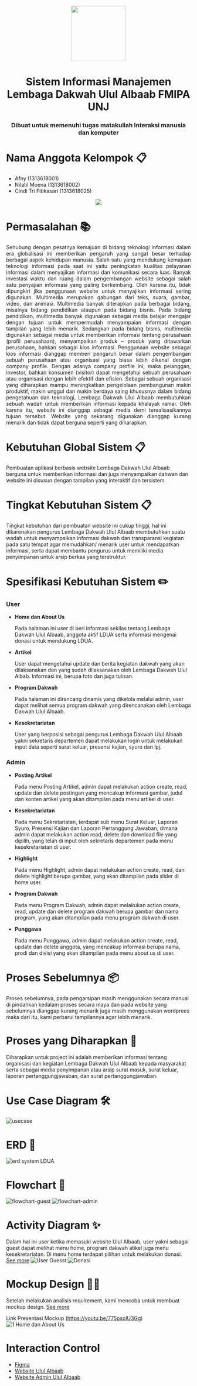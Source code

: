 <p align="center"> 
    <img src="http://salimunj.org/wp-content/uploads/2020/07/Draft-logo-LD-UA-1-230x230.png" align="center" height="150"></img>
</p>

<h1 align="center"> Sistem Informasi Manajemen </br> Lembaga Dakwah Ulul Albaab FMIPA UNJ  </h1> 
<h3 align="center"> Dibuat untuk memenuhi tugas matakuliah Interaksi manusia dan komputer </h3>

# Nama Anggota Kelompok 📋
- Afny (1313618001)
- Nilatil Moena (1313618002)
- Cindi Tri Fitikasari (1313618025)

<p align="center"> 
    <img src="https://lh3.googleusercontent.com/-4qN8pQI9YS0/X6_pYgIPgyI/AAAAAAAAAyc/VVllxpXBXCM3nBzxohxDEqPBigXZTsHwQCNcBGAsYHQ/2.%2BProgram%2BDakwah.png"></img>
</p>


# Permasalahan 📚
<p align="justify"> 
Sehubung dengan pesatnya kemajuan di bidang teknologi informasi dalam era globalisasi ini memberikan pengaruh yang sangat besar terhadap berbagai aspek kehidupan manusia. Salah satu yang mendukung kemajuan teknologi informasi pada saat ini yaitu peningkatan kualitas pelayanan informasi dalam menyajikan informasi dan komunikasi secara luas. Banyak investasi waktu dan ruang dalam pengembangan website sebagai salah satu penyajian informasi yang paling berkembang. Oleh karena itu, tidak dipungkiri jika penggunaan website untuk menyajikan informasi sering digunakan. Multimedia merupakan gabungan dari teks, suara, gambar, video, dan animasi. Multimedia banyak diterapkan pada berbagai bidang, misalnya bidang pendidikan ataupun pada bidang bisnis. Pada bidang pendidikan, multimedia banyak digunakan sebagai media belajar mengajar dengan tujuan untuk mempermudah menyampaian informasi dengan tampilan yang lebih menarik. Sedangkan pada bidang bisnis, multimedia digunakan sebagai media untuk memberikan informasi tentang perusahaan (profil perusahaan), menyampaikan produk – produk yang ditawarkan perusahaan, bahkan sebagai kios informasi. Penggunaan website sebagai kios informasi dianggap memberi pengaruh besar dalam pengembangan sebuah perusahaan atau organisasi yang biasa lebih dikenal dengan company profile. Dengan adanya company profile ini, maka pelanggan, investor, bahkan konsumen (visitor) dapat mengetahui sebuah perusahaan atau organisasi dengan lebih efektif dan efisien. Sebagai sebuah organisasi yang diharapkan mampu meningkatkan
pengelolaan pembangunan makin produktif, makin unggul dan makin berdaya saing khususnya dalam bidang pengetahuan dan teknologi, Lembaga Dakwah Ulul Albaab membutuhkan sebuah wadah untuk memberikan informasi kepada khalayak ramai. Oleh karena itu, website ini dianggap sebagai media demi terealisasikannya tujuan tersebut. Website yang sekarang digunakan dianggap kurang menarik dan tidak dapat berguna seperti yang diharapkan.
</p>

# Kebutuhan Global Sistem 📋
Pembuatan aplikasi berbasis website Lembaga Dakwah Ulul Albaab berguna untuk memberikan informasi dan juga menyampaikan dahwan dan website ini disusun dengan tampilan yang interaktif dan tersistem.

# Tingkat Kebutuhan Sistem 📋
Tingkat kebutuhan dari pembuatan website ini cukup tinggi, hal ini dikarenakan pengurus Lembaga Dakwah Ulul Albaab membutuhkan suatu wadah untuk menyampaikan informasi dakwah dan transparansi kegiatan pada satu tempat agar memudahkan/ menarik user untuk mendapatkan informasi, serta dapat membantu pengurus untuk memiliki media penyimpanan untuk arsip berkas yang terstruktur.

# Spesifikasi Kebutuhan Sistem  ✏️

### User
- **Home dan About Us**

  Pada halaman ini user di beri informasi sekilas tentang Lembaga Dakwah Ulul Albaab, anggota aktif LDUA serta informasi mengenai donasi untuk mendukung LDUA.

- **Artikel**

  User dapat mengetahui update dan berita kegiatan dakwah yang akan dilaksanakan dan yang sudah dilaksanakan oleh Lembaga Dakwah Ulul Albab. Informasi ini, berupa foto dan juga tulisan.

- **Program Dakwah**

  Pada halaman ini dirancang dinamis yang dikelola melalui admin, user dapat melihat semua program dakwah yang direncanakan oleh Lembaga Dakwah Ulul
Albaab. 

- **Kesekretariatan**

  User yang berposisi sebagai pengurus Lembaga Dakwah Ulul Albaab yakni sekretaris departemen dapat melakukan login untuk melakukan input data seperti surat keluar, presensi kajian, syuro dan lpj. 


### Admin
- **Posting Artikel**

  Pada menu Posting Artikel, admin dapat melakukan action create, read, update dan delete postingan yang mencakup informasi gambar, judul dan konten artikel yang akan ditampilan pada menu artikel di user.
</p>

- **Kesekretariatan**

  Pada menu Sekretariatan, terdapat sub menu Surat Keluar, Laporan Syuro, Presensi Kajian dan Laporan Pertanggung Jawaban, dimana admin dapat melakukan action read, delete dan download file yang dipilih, yang telah di input oleh sekretaris departemen pada menu kesekretariatan di user.

- **Highlight**

  Pada menu Highlight, admin dapat melakukan action create, read, dan delete highlight berupa gambar, yang akan ditampilan pada slider di home user.

- **Program Dakwah**

  Pada menu Program Dakwah, admin dapat melakukan action create, read, update dan delete program dakwah berupa gambar dan nama program, yang akan ditampilan pada menu program dakwah di user.

- **Punggawa**

  Pada menu Punggawa, admin dapat melakukan action create, read, update dan delete anggota, yang mencakup informasi berupa nama, prodi dan divisi yang akan ditampilan pada menu about us di user.

    
# Proses Sebelumnya 📦    
Proses sebelumnya, pada pengarsipan masih menggunakan secara manual di pindahkan kedalam proses secara maya dan pada website yang sebelumnya dianggap kurang menarik juga masih menggunakan wordprees maka dari itu, kami perbarui tampilannya agar lebih menarik.

# Proses yang Diharapkan 🌈
Diharapkan untuk project ini adalah memberikan informasi tentang organisasi dan kegiatan Lembaga Dakwah Ulul Albaab kepada masyarakat serta sebagai media penyimpanan atau arsip surat masuk, surat keluar, laporan pertanggungjawaban, dan surat pertanggungjawaban.

# Use Case Diagram 🛠️
![usecase](https://user-images.githubusercontent.com/55974755/99150260-cd514400-26c5-11eb-92ec-2ed3c191b5bc.jpeg)

# ERD 🍥
![erd system LDUA](https://user-images.githubusercontent.com/55974755/99150279-e954e580-26c5-11eb-9e8e-5a4078b996a6.png)

# Flowchart 📄
![flowchart-guest](https://user-images.githubusercontent.com/55974755/99150285-f7a30180-26c5-11eb-9360-faa9f77d83df.jpeg)
![flowchart-admin](https://user-images.githubusercontent.com/55974755/99150288-fa055b80-26c5-11eb-87f1-3b66009fd7f0.jpeg)

# Activity Diagram ✨
Dalam hal ini user ketika memasuki website Ulul Albaab, user yakni sebagai guest dapat melihat menu home, program dakwah atikel juga menu kesekretariatan. Di menu home terdapat pilihan untuk melakukan donasi. [See more](https://github.com/cinditrifs/SIM-LD-Ulul-Albaab/tree/main/diagram/activity-diagram)
![User Guesst](https://user-images.githubusercontent.com/55974755/99150298-0c7f9500-26c6-11eb-8f9e-7dc64d2faf04.png)
![Donasi](https://user-images.githubusercontent.com/55974755/99150351-8ca5fa80-26c6-11eb-9428-bb759b64b8e9.png)


# Mockup Design 👏🏻
   Setelah melakukan analisis requirement, kami mencoba untuk membuat mockup design. [See more](https://github.com/cinditrifs/SIM-LD-Ulul-Albaab/tree/main/mockup%20website)
   
   Link Presentasi Mockup (https://youtu.be/775psolU3Gg)
   ![1  Home dan About Us](https://user-images.githubusercontent.com/55974755/99150139-089f4300-26c5-11eb-90c4-214d09c10e61.png)
  
# Interaction Control
- [Figma](https://www.figma.com/file/LEhskIjhPXArkULqbj00M6/LD-Ulul-Albaab)
- [Website Ulul Albaab](https://nilamoena.github.io/)
- [Website Admin Ulul Albaab](https://houwdai.github.io/)

